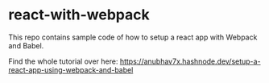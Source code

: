 # react-with-webpack

This repo contains sample code of how to setup a react app with Webpack and Babel.

Find the whole tutorial over here: https://anubhav7x.hashnode.dev/setup-a-react-app-using-webpack-and-babel
